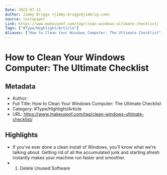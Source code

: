 ```yaml
---
Date: 2022-07-11
Author: Jimmy Briggs <jimmy.briggs@jimbrig.com>
Source: instapaper
Link: https://www.makeuseof.com/tag/clean-windows-ultimate-checklist/
Tags: ["#Type/Highlight/Article"]
Aliases: ["How to Clean Your Windows Computer: The Ultimate Checklist", "How to Clean Your Windows Computer: The Ultimate Checklist"]
---
```

# How to Clean Your Windows Computer: The Ultimate Checklist

## Metadata
- Author: 
- Full Title: How to Clean Your Windows Computer: The Ultimate Checklist
- Category: #Type/Highlight/Article
- URL: https://www.makeuseof.com/tag/clean-windows-ultimate-checklist/

## Highlights
- If you’ve ever done a clean install of Windows, you’ll know what we’re talking about. Getting rid of all the accumulated junk and starting afresh instantly makes your machine run faster and smoother.
- 1. Delete Unused Software

